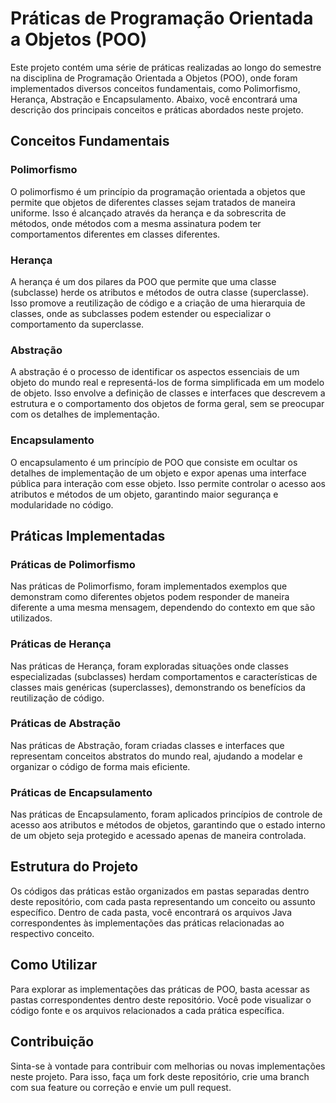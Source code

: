 # Práticas de Programação Orientada a Objetos (POO)

Este projeto contém uma série de práticas realizadas ao longo do semestre na disciplina de Programação Orientada a Objetos (POO), onde foram implementados diversos conceitos fundamentais, como Polimorfismo, Herança, Abstração e Encapsulamento. Abaixo, você encontrará uma descrição dos principais conceitos e práticas abordados neste projeto.

## Conceitos Fundamentais

### Polimorfismo
O polimorfismo é um princípio da programação orientada a objetos que permite que objetos de diferentes classes sejam tratados de maneira uniforme. Isso é alcançado através da herança e da sobrescrita de métodos, onde métodos com a mesma assinatura podem ter comportamentos diferentes em classes diferentes.

### Herança
A herança é um dos pilares da POO que permite que uma classe (subclasse) herde os atributos e métodos de outra classe (superclasse). Isso promove a reutilização de código e a criação de uma hierarquia de classes, onde as subclasses podem estender ou especializar o comportamento da superclasse.

### Abstração
A abstração é o processo de identificar os aspectos essenciais de um objeto do mundo real e representá-los de forma simplificada em um modelo de objeto. Isso envolve a definição de classes e interfaces que descrevem a estrutura e o comportamento dos objetos de forma geral, sem se preocupar com os detalhes de implementação.

### Encapsulamento
O encapsulamento é um princípio de POO que consiste em ocultar os detalhes de implementação de um objeto e expor apenas uma interface pública para interação com esse objeto. Isso permite controlar o acesso aos atributos e métodos de um objeto, garantindo maior segurança e modularidade no código.

## Práticas Implementadas

### Práticas de Polimorfismo
Nas práticas de Polimorfismo, foram implementados exemplos que demonstram como diferentes objetos podem responder de maneira diferente a uma mesma mensagem, dependendo do contexto em que são utilizados.

### Práticas de Herança
Nas práticas de Herança, foram exploradas situações onde classes especializadas (subclasses) herdam comportamentos e características de classes mais genéricas (superclasses), demonstrando os benefícios da reutilização de código.

### Práticas de Abstração
Nas práticas de Abstração, foram criadas classes e interfaces que representam conceitos abstratos do mundo real, ajudando a modelar e organizar o código de forma mais eficiente.

### Práticas de Encapsulamento
Nas práticas de Encapsulamento, foram aplicados princípios de controle de acesso aos atributos e métodos de objetos, garantindo que o estado interno de um objeto seja protegido e acessado apenas de maneira controlada.

## Estrutura do Projeto

Os códigos das práticas estão organizados em pastas separadas dentro deste repositório, com cada pasta representando um conceito ou assunto específico. Dentro de cada pasta, você encontrará os arquivos Java correspondentes às implementações das práticas relacionadas ao respectivo conceito.

## Como Utilizar

Para explorar as implementações das práticas de POO, basta acessar as pastas correspondentes dentro deste repositório. Você pode visualizar o código fonte e os arquivos relacionados a cada prática específica.

## Contribuição

Sinta-se à vontade para contribuir com melhorias ou novas implementações neste projeto. Para isso, faça um fork deste repositório, crie uma branch com sua feature ou correção e envie um pull request.
